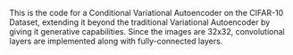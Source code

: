 This is the code for a Conditional Variational Autoencoder on the CIFAR-10 Dataset, extending it beyond the traditional Variational Autoencoder by giving it generative capabilities. Since the images are 32x32, convolutional layers are implemented along with fully-connected layers.

